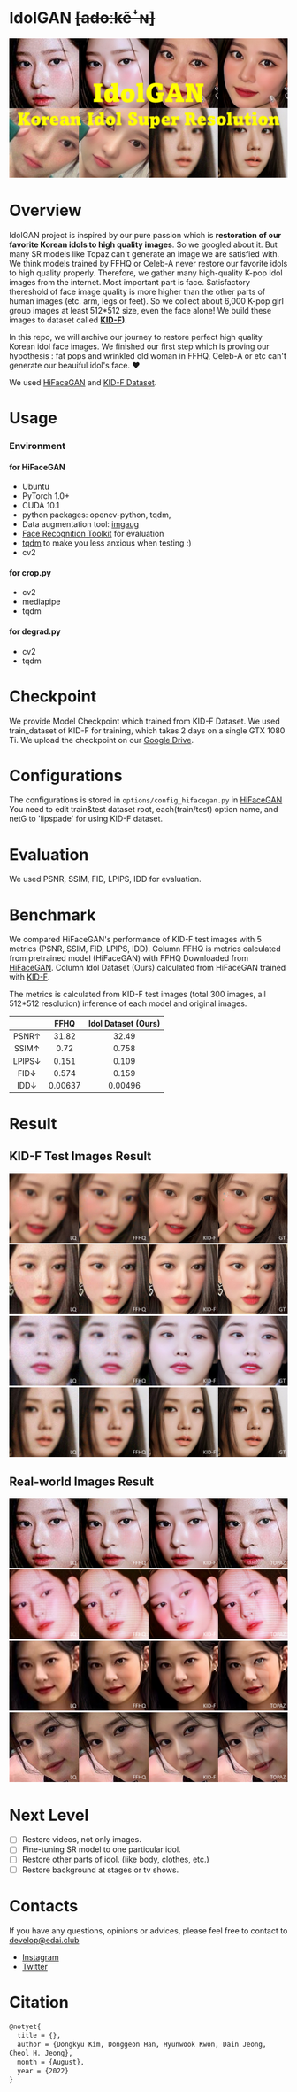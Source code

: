 # IdolGAN ~~[adoːkẽꜜɴ]~~

![thumbnail](./resource/thumbnail.png)


# Overview

IdolGAN project is inspired by our pure passion which is **restoration of our favorite Korean idols to high quality images**. So we googled about it. But many SR models like Topaz can't generate an image we are satisfied with. We think models trained by FFHQ or Celeb-A never restore our favorite idols to high quality properly. Therefore, we gather many high-quality K-pop Idol images from the internet. Most important part is face. Satisfactory thereshold of face image quality is more higher than the other parts of human images (etc. arm, legs or feet). So we collect about 6,000 K-pop girl group images at least 512\*512 size, even the face alone! We build these images to dataset called **[KID-F](https://github.com/PCEO-AI-CLUB/KID-F))**.

In this repo, we will archive our journey to restore perfect high quality Korean idol face images. We finished our first step which is proving our hypothesis : fat pops and wrinkled old woman in FFHQ, Celeb-A or etc can't generate our beauiful idol's face. ❤️

We used [HiFaceGAN](https://github.com/Lotayou/Face-Renovation) and [KID-F Dataset](https://github.com/PCEO-AI-CLUB/KID-F).

# Usage
### Environment
#### for HiFaceGAN
- Ubuntu
- PyTorch 1.0+
- CUDA 10.1
- python packages: opencv-python, tqdm, 
- Data augmentation tool: [imgaug](https://imgaug.readthedocs.io/en/latest/source/installation.html#installation-in-pip)
- [Face Recognition Toolkit](https://github.com/ageitgey/face_recognition) for evaluation
- [tqdm](https://github.com/tqdm/tqdm) to make you less anxious when testing :)
- cv2 

#### for crop.py
- cv2
- mediapipe
- tqdm  

#### for degrad.py
- cv2
- tqdm
  
# Checkpoint
We provide Model Checkpoint which trained from KID-F Dataset. We used train_dataset of KID-F for training, which takes 2 days on a single GTX 1080 Ti. We upload the checkpoint on our [Google Drive](https://drive.google.com/drive/folders/1GrZIofQc3uWFVWserxgPEO97DZEJYOuK?usp=sharing).

# Configurations
The configurations is stored in `options/config_hifacegan.py` in [HiFaceGAN](https://github.com/Lotayou/Face-Renovation/blob/master/options/config_hifacegan.py) You need to edit train&test dataset root, each(train/test) option name, and netG to 'lipspade' for using KID-F dataset. 

# Evaluation
We used PSNR, SSIM, FID, LPIPS, IDD for evaluation.

# Benchmark
We compared HiFaceGAN's performance of KID-F test images with 5 metrics (PSNR, SSIM, FID, LPIPS, IDD).
Column FFHQ is metrics calculated from pretrained model (HiFaceGAN) with FFHQ Downloaded from [HiFaceGAN](https://github.com/Lotayou/Face-Renovation).
Column Idol Dataset (Ours) calculated from HiFaceGAN trained with [KID-F](https://github.com/PCEO-AI-CLUB/KID-F).

The metrics is calculated from KID-F test images (total 300 images, all 512\*512 resolution) inference of each model and original images. 

|            |       FFHQ     |     Idol Dataset (Ours)    |
|:----------:|:--------------:|:--------------------------:|
|      PSNR↑ |      31.82     |            32.49           |
|      SSIM↑ |       0.72     |            0.758           |
|     LPIPS↓ |      0.151     |            0.109           |
|      FID↓  |      0.574     |            0.159           |
|      IDD↓  |     0.00637    |           0.00496          |

# Result
## KID-F Test Images Result

![test_0](./resource/test_0.PNG)
![test_1](./resource/test_1.PNG)
![test_2](./resource/test_2.PNG)
![test_3](./resource/test_3.PNG)

## Real-world Images Result

![real_world_0](./resource/real_world_0.PNG)
![real_world_1](./resource/real_world_1.PNG)
![real_world_2](./resource/real_world_2.PNG)
![real_world_3](./resource/real_world_3.PNG)

# Next Level
- [ ] Restore videos, not only images.
- [ ] Fine-tuning SR model to one particular idol.
- [ ] Restore other parts of idol. (like body, clothes, etc.)
- [ ] Restore background at stages or tv shows.

# Contacts
If you have any questions, opinions or advices, please feel free to contact to develop@edai.club
- [Instagram]()
- [Twitter]()

# Citation
```
@notyet{
  title = {},
  author = {Dongkyu Kim, Donggeon Han, Hyunwook Kwon, Dain Jeong, Cheol H. Jeong},
  month = {August},
  year = {2022}
}
```
